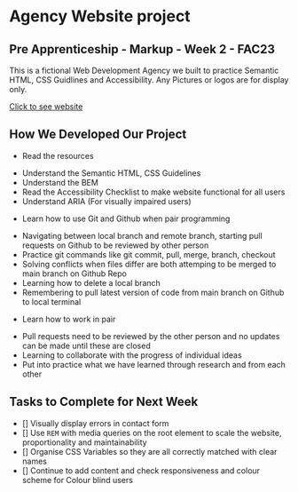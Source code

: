 # Agency Website project 

## Pre Apprenticeship - Markup - Week 2 - FAC23

This is a fictional Web Development Agency we built to practice Semantic HTML, CSS Guidlines and Accessibility. Any Pictures or logos are for display only.

[Click to see website](https://fac-23.github.io/preA-markup-week2-millypaolo/)

## How We Developed Our Project

* Read the resources 
 - Understand the Semantic HTML, CSS Guidelines
 - Understand the BEM
 - Read the Accessibility Checklist to make website functional for all users
 - Understand ARIA (For visually impaired users)

* Learn how to use Git and Github when pair programming
 - Navigating between local branch and remote branch, starting pull requests on Github to be reviewed by other person
 - Practice git commands like git commit, pull, merge, branch, checkout
 - Solving conflicts when files differ are both attemping to be merged to main branch on Github Repo 
 - Learning how to delete a local branch
 - Remembering to pull latest version of code from main branch on Github to local terminal

* Learn how to work in pair
 - Pull requests need to be reviewed by the other person and no updates can be made until these are closed
 - Learning to collaborate with the progress of individual ideas
 - Put into practice what we have learned through research and from each other
   

## Tasks to Complete for Next Week

* [] Visually display errors in contact form
* [] Use `REM` with media queries on the root element to scale the website, proportionality and maintainability
* [] Organise CSS Variables so they are all correctly matched with clear names
* [] Continue to add content and check responsiveness and colour scheme for Colour blind users
